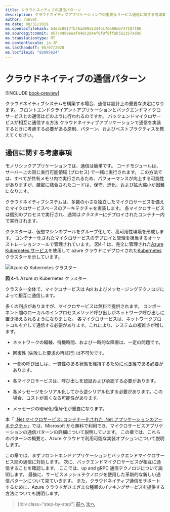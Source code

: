 ```yaml
---
title: クラウドネイティブの通信パターン
description: クラウドネイティブアプリケーションでの重要なサービス通信に関する考慮事項について説明します。
author: robvet
ms.date: 08/31/2019
ms.openlocfilehash: b3edc0817fb76ad99a1344b17d600eb747187f86
ms.sourcegitcommit: 957c49696eaf048c284ef8f9f8ffeb562357ad95
ms.translationtype: MT
ms.contentlocale: ja-JP
ms.lasthandoff: 05/07/2020
ms.locfileid: "82895624"
---
```

# <a name="cloud-native-communication-patterns"></a>クラウドネイティブの通信パターン

[!INCLUDE [book-preview](../../../includes/book-preview.md)]

クラウドネイティブシステムを構築する場合、通信は設計上の重要な決定になります。 フロントエンドクライアントアプリケーションとバックエンドマイクロサービスとの通信はどのように行われるのですか。 バックエンドマイクロサービスが相互に通信する方法 クラウドネイティブアプリケーションで通信を実装するときに考慮する必要がある原則、パターン、およびベストプラクティスを教えてください。

## <a name="communication-considerations"></a>通信に関する考慮事項

モノリシックアプリケーションでは、通信は簡単です。 コードモジュールは、サーバー上の同じ実行可能領域 (プロセス) で一緒に実行されます。 この方法では、すべてが共有メモリ内で実行されるため、パフォーマンスが向上する可能性がありますが、厳密に結合されたコードは、保守、進化、および拡大縮小が困難になります。

クラウドネイティブシステムは、多数の小さな独立したマイクロサービスを備えたマイクロサービスベースのアーキテクチャを実装します。 各マイクロサービスは個別のプロセスで実行され、通常は*クラスター*にデプロイされたコンテナー内で実行されます。

クラスターは、仮想マシンのプールをグループ化して、高可用性環境を形成します。 コンテナー化されたマイクロサービスのデプロイと管理を担当するオーケストレーションツールで管理されています。 図4-1 は、完全に管理された[Azure Kubernetes サービス](https://docs.microsoft.com/azure/aks/intro-kubernetes)を使用して azure クラウドにデプロイされた[Kubernetes](https://kubernetes.io)クラスターを示しています。

![Azure の Kubernetes クラスター](./media/kubernetes-cluster-in-azure.png)

**図 4-1**. Azure の Kubernetes クラスター

クラスター全体で、マイクロサービスは Api およびメッセージングテクノロジによって相互に通信します。

多くの利点がありますが、マイクロサービスは無料で提供されます。 コンポーネント間のローカルのインプロセスメソッド呼び出しがネットワーク呼び出しに置き換えられるようになりました。 各マイクロサービスは、ネットワークプロトコルを介して通信する必要があります。これにより、システムの複雑さが増します。

- ネットワークの輻輳、待機時間、および一時的な障害は、一定の問題です。

- 回復性 (失敗した要求の再試行) は不可欠です。

- 一部の呼び出しは、一貫性のある状態を維持するために[べき等](https://www.restapitutorial.com/lessons/idempotency.html)である必要があります。

- 各マイクロサービスは、呼び出しを認証および承認する必要があります。

- 各メッセージをシリアル化してから逆シリアル化する必要があります。この場合、コストが高くなる可能性があります。

- メッセージの暗号化/復号化が重要になります。

本「 [.Net マイクロサービス: コンテナー化された .Net アプリケーションのアーキテクチャ](https://dotnet.microsoft.com/download/thank-you/microservices-architecture-ebook)」では、Microsoft から無料で利用でき、マイクロサービスアプリケーションの通信パターンの詳細について説明しています。 この章では、これらのパターンの概要と、Azure クラウドで利用可能な実装オプションについて説明します。

この章では、まずフロントエンドアプリケーションとバックエンドマイクロサービス間の通信に対処します。 次に、バックエンドマイクロサービスが相互に通信することを確認します。 ここでは、up and gRPC 通信テクノロジについて説明します。 最後に、サービスメッシュテクノロジを使用した革新的な新しい通信パターンについて見ていきます。 また、クラウドネイティブ通信をサポートするために、Azure クラウドがさまざまな種類の*バッキングサービス*を提供する方法についても説明します。

>[!div class="step-by-step"]
>[前へ](other-deployment-options.md)
>[次へ](front-end-communication.md)
